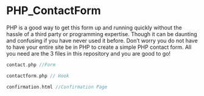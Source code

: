 # PHP_ContactForm

PHP is a good way to get this form up and running quickly without the hassle of a third party or programming expertise. Though it can be daunting and confusing if you have never used it before. Don’t worry you do not have to have your entire site be in PHP to create a simple PHP contact form. All you need are the 3 files in this repository and you are good to go!

```php
contact.php //Form

contactform.php // Hook

confirmation.html //Confirmation Page

```